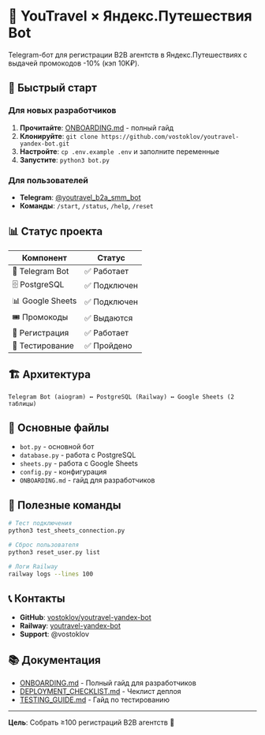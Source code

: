 # 🤖 YouTravel × Яндекс.Путешествия Bot

Telegram-бот для регистрации B2B агентств в Яндекс.Путешествиях с выдачей промокодов -10% (кэп 10K₽).

## 🚀 Быстрый старт

### Для новых разработчиков
1. **Прочитайте**: [ONBOARDING.md](./ONBOARDING.md) - полный гайд
2. **Клонируйте**: `git clone https://github.com/vostoklov/youtravel-yandex-bot.git`
3. **Настройте**: `cp .env.example .env` и заполните переменные
4. **Запустите**: `python3 bot.py`

### Для пользователей
- **Telegram**: [@youtravel_b2a_smm_bot](https://t.me/youtravel_b2a_smm_bot)
- **Команды**: `/start`, `/status`, `/help`, `/reset`

## 📊 Статус проекта

| Компонент | Статус |
|-----------|--------|
| 🤖 Telegram Bot | ✅ Работает |
| 🗄️ PostgreSQL | ✅ Подключен |
| 📊 Google Sheets | ✅ Подключен |
| 🎟️ Промокоды | ✅ Выдаются |
| 🔗 Регистрация | ✅ Работает |
| 🧪 Тестирование | ✅ Пройдено |

## 🏗️ Архитектура

```
Telegram Bot (aiogram) ↔ PostgreSQL (Railway) ↔ Google Sheets (2 таблицы)
```

## 📁 Основные файлы

- `bot.py` - основной бот
- `database.py` - работа с PostgreSQL
- `sheets.py` - работа с Google Sheets
- `config.py` - конфигурация
- `ONBOARDING.md` - гайд для разработчиков

## 🔧 Полезные команды

```bash
# Тест подключения
python3 test_sheets_connection.py

# Сброс пользователя
python3 reset_user.py list

# Логи Railway
railway logs --lines 100
```

## 📞 Контакты

- **GitHub**: [vostoklov/youtravel-yandex-bot](https://github.com/vostoklov/youtravel-yandex-bot)
- **Railway**: [youtravel-yandex-bot](https://railway.app/project/youtravel-yandex-bot)
- **Support**: @vostoklov

## 📚 Документация

- [ONBOARDING.md](./ONBOARDING.md) - Полный гайд для разработчиков
- [DEPLOYMENT_CHECKLIST.md](./DEPLOYMENT_CHECKLIST.md) - Чеклист деплоя
- [TESTING_GUIDE.md](./TESTING_GUIDE.md) - Гайд по тестированию

---

**Цель**: Собрать ≥100 регистраций B2B агентств 🎯